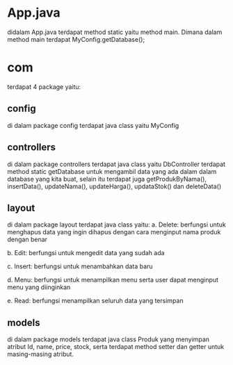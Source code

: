 # App.java
didalam App.java terdapat method static yaitu method main. Dimana dalam method main terdapat  MyConfig.getDatabase();
        
# com
terdapat 4 package yaitu:
## config
di dalam package config terdapat java class yaitu MyConfig

## controllers
di dalam package controllers terdapat java class yaitu DbController terdapat method static getDatabase untuk mengambil data yang ada dalam dalam database yang kita buat, selain itu terdapat juga getProdukByNama(), insertData(), updateNama(), updateHarga(), updataStok() dan deleteData()

## layout
di dalam package layout terdapat java class yaitu:
a. Delete: berfungsi untuk menghapus data yang ingin dihapus dengan cara menginput nama produk dengan benar

b. Edit: berfungsi untuk mengedit data yang sudah ada

c. Insert: berfungsi untuk menambahkan data baru

d. Menu: berfungsi untuk menampilkan menu serta user dapat menginput menu yang diinginkan

e. Read: berfungsi menampilkan seluruh data yang tersimpan

## models
di dalam package models terdapat java class Produk yang menyimpan atribut Id, name, price, stock, serta terdapat method setter dan getter untuk masing-masing atribut.